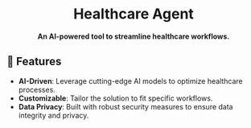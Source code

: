 <h1 align="center">Healthcare Agent</h1>

<p align="center">
  <b>An AI-powered tool to streamline healthcare workflows.</b>
</p>

## 🚀 Features

- **AI-Driven**: Leverage cutting-edge AI models to optimize healthcare processes.
- **Customizable**: Tailor the solution to fit specific workflows.
- **Data Privacy**: Built with robust security measures to ensure data integrity and privacy.

